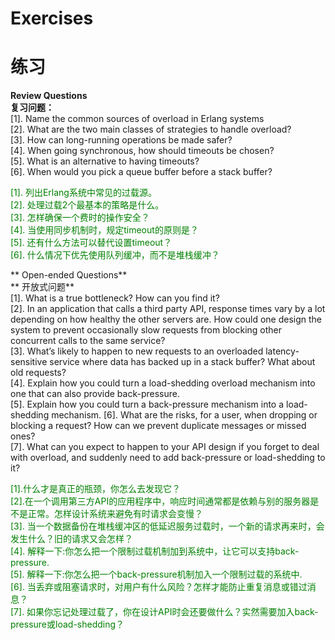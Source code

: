# Exercises
# 练习
 **Review Questions**<br>
 **复习问题：**<br>
[1]. Name the common sources of overload in Erlang systems<br>
[2]. What are the two main classes of strategies to handle overload?<br>
[3]. How can long-running operations be made safer?<br>
[4]. When going synchronous, how should timeouts be chosen?<br>
[5]. What is an alternative to having timeouts?<br>
[6]. When would you pick a queue buffer before a stack buffer?<br>
<p></p> <font color="green">

[1]. 列出Erlang系统中常见的过载源。<br>
[2]. 处理过载2个最基本的策略是什么。<br>
[3]. 怎样确保一个费时的操作安全？<br>
[4]. 当使用同步机制时，规定timeout的原则是？<br>
[5]. 还有什么方法可以替代设置timeout？<br>
[6]. 什么情况下优先使用队列缓冲，而不是堆栈缓冲？<br>
</font> <p></p>

** Open-ended Questions**<br>
** 开放式问题**<br>
[1]. What is a true bottleneck? How can you find it?<br>
[2]. In an application that calls a third party API, response times vary by a lot depending on how healthy the other servers are. How could one design the system to prevent occasionally slow requests from blocking other concurrent calls to the same service?<br>
[3]. What’s likely to happen to new requests to an overloaded latency-sensitive service where data has backed up in a stack buffer? What about old requests?<br>
[4]. Explain how you could turn a load-shedding overload mechanism into one that can also provide back-pressure.<br>
[5]. Explain how you could turn a back-pressure mechanism into a load-shedding mechanism.
[6]. What are the risks, for a user, when dropping or blocking a request? How can we prevent duplicate messages or missed ones?<br>
[7]. What can you expect to happen to your API design if you forget to deal with overload, and suddenly need to add back-pressure or load-shedding to it?<br>
<p></p> <font color="green">

[1].什么才是真正的瓶颈，你怎么去发现它？<br>
[2].在一个调用第三方API的应用程序中，响应时间通常都是依赖与别的服务器是不是正常。怎样设计系统来避免有时请求会变慢？<br>
[3]. 当一个数据备份在堆栈缓冲区的低延迟服务过载时，一个新的请求再来时，会发生什么？旧的请求又会怎样？<br>
[4]. 解释一下:你怎么把一个限制过载机制加到系统中，让它可以支持back-pressure.<br>
[5]. 解释一下:你怎么把一个back-pressure机制加入一个限制过载的系统中.<br>
[6]. 当丢弃或阻塞请求时，对用户有什么风险？怎样才能防止重复消息或错过消息？<br>
[7]. 如果你忘记处理过载了，你在设计API时会还要做什么？实然需要加入back-pressure或load-shedding？
</font> <p></p>

